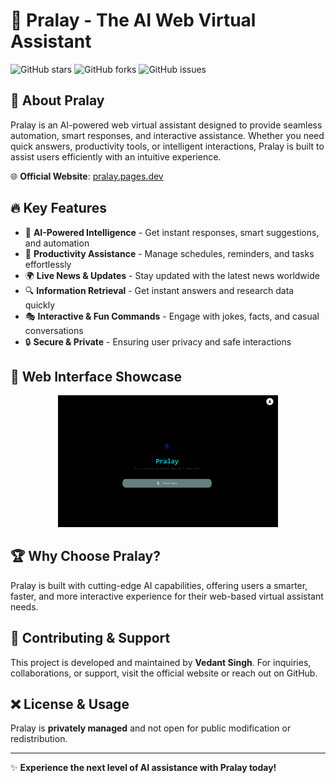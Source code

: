 # 🤖 Pralay - The AI Web Virtual Assistant

![GitHub stars](https://img.shields.io/github/stars/vedantdevs/pralay-bot?style=for-the-badge)
![GitHub forks](https://img.shields.io/github/forks/vedantdevs/pralay-bot?style=for-the-badge)
![GitHub issues](https://img.shields.io/github/issues/vedantdevs/pralay-bot?style=for-the-badge)

## 🚀 About Pralay
Pralay is an AI-powered web virtual assistant designed to provide seamless automation, smart responses, and interactive assistance. Whether you need quick answers, productivity tools, or intelligent interactions, Pralay is built to assist users efficiently with an intuitive experience.

🌐 **Official Website**: [pralay.pages.dev](https://pralay.pages.dev)

## 🔥 Key Features
- 🧠 **AI-Powered Intelligence** - Get instant responses, smart suggestions, and automation
- 📅 **Productivity Assistance** - Manage schedules, reminders, and tasks effortlessly
- 🌍 **Live News & Updates** - Stay updated with the latest news worldwide
- 🔍 **Information Retrieval** - Get instant answers and research data quickly
- 🎭 **Interactive & Fun Commands** - Engage with jokes, facts, and casual conversations
- 🔒 **Secure & Private** - Ensuring user privacy and safe interactions

## 📸 Web Interface Showcase
<p align="center">
  <img src="https://raw.githubusercontent.com/vedantdevs/pralay/main/pralay.png" width="70%">
</p>

## 🏆 Why Choose Pralay?
Pralay is built with cutting-edge AI capabilities, offering users a smarter, faster, and more interactive experience for their web-based virtual assistant needs.

## 🤝 Contributing & Support
This project is developed and maintained by **Vedant Singh**. For inquiries, collaborations, or support, visit the official website or reach out on GitHub.

## ❌ License & Usage
Pralay is **privately managed** and not open for public modification or redistribution.

---
✨ **Experience the next level of AI assistance with Pralay today!**

